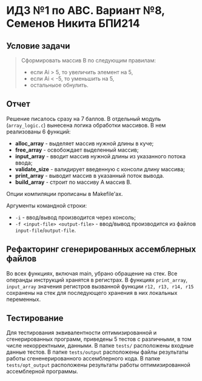 # ИДЗ №1 по АВС. Вариант №8, Семенов Никита БПИ214

## Условие задачи
> Сформировать массив B по следующим правилам:
> * если Ai > 5, то увеличить элемент на 5,
> * eсли Ai < -5, то уменьшить на 5,
> * остальныое обнулить.

## Отчет

Решение писалось сразу на 7 баллов. В отдельный модуль (`array_logic.c`) вынесена логика обработки массивов. В нем реализованы 6 функций:
- **alloc_array** - выделяет массив нужной длины в куче;
- **free_array** - освобождает выделенный массив;
- **input_array** - вводит массив нужной длины из указанного потока ввода;
- **validate_size** - валидирует введенную с консоли длину массива;
- **print_array** - выводит массив в указанный поток вывода.
- **build_array** - строит по массиву A массив B.

Опции компиляции прописаны в Makefile'ах.

 Аргументы командной строки:
 - `-i` - ввод/вывод производится через консоль;
 - `-f <input-file> <output-file>` - ввод/вывод производится из файлов `input-file`/`output-file`.

## Рефакторинг сгенерированных ассемблерных файлов

Во всех функциях, включая main, убрано обращение на стек. Все операнды инструкций хранятся в регистрах. В функциях `print_array`, `input_array` значения регистров вызванной функции `r12, r13, r14, r15` сохранены на стек для последующего хранения в них локальных переменных.

## Тестирование

Для тестирования эквивалентности оптимизированной и сгенерированных программ, приведены 5 тестов с различными, в том числе некорректными, данными. В папке `tests/` расположены входные данные тестов. В папке `tests/output` расположены файлы результаты работы сгененерированного ассемблерного кода. В папке `tests/opt_output` расположены результаты работы оптимизированной ассемблерной программы.